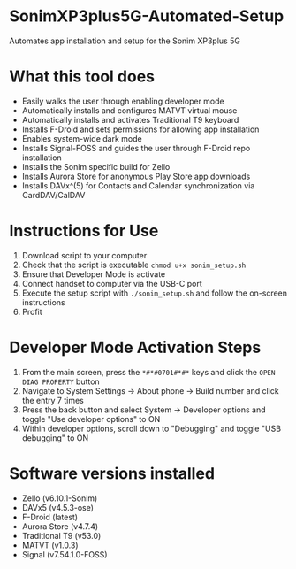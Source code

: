 # SonimXP3plus5G-Automated-Setup
Automates app installation and setup for the Sonim XP3plus 5G

# What this tool does
* Easily walks the user through enabling developer mode
* Automatically installs and configures MATVT virtual mouse
* Automatically installs and activates Traditional T9 keyboard
* Installs F-Droid and sets permissions for allowing app installation
* Enables system-wide dark mode
* Installs Signal-FOSS and guides the user through F-Droid repo installation
* Installs the Sonim specific build for Zello
* Installs Aurora Store for anonymous Play Store app downloads
* Installs DAVx^(5) for Contacts and Calendar synchronization via CardDAV/CalDAV

# Instructions for Use
1. Download script to your computer
2. Check that the script is executable ``chmod u+x sonim_setup.sh``
3. Ensure that Developer Mode is activate
4. Connect handset to computer via the USB-C port
5. Execute the setup script with ``./sonim_setup.sh`` and follow the on-screen instructions
6. Profit

# Developer Mode Activation Steps
1. From the main screen, press the ``*#*#0701#*#*`` keys and click the ``OPEN DIAG PROPERTY`` button
2. Navigate to System Settings -> About phone -> Build number and click the entry 7 times
3. Press the back button and select System -> Developer options and toggle "Use developer options" to ON
4. Within developer options, scroll down to "Debugging" and toggle "USB debugging" to ON


# Software versions installed
* Zello (v6.10.1-Sonim) 
* DAVx5 (v4.5.3-ose) 
* F-Droid (latest) 
* Aurora Store (v4.7.4) 
* Traditional T9 (v53.0) 
* MATVT (v1.0.3) 
* Signal (v7.54.1.0-FOSS)
